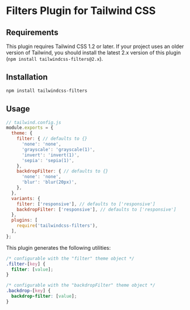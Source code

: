 # Filters Plugin for Tailwind CSS

## Requirements

This plugin requires Tailwind CSS 1.2 or later. If your project uses an older version of Tailwind, you should install the latest 2.x version of this plugin (`npm install tailwindcss-filters@2.x`).

## Installation

```bash
npm install tailwindcss-filters
```

## Usage

```js
// tailwind.config.js
module.exports = {
  theme: {
    filter: { // defaults to {}
      'none': 'none',
      'grayscale': 'grayscale(1)',
      'invert': 'invert(1)',
      'sepia': 'sepia(1)',
    },
    backdropFilter: { // defaults to {}
      'none': 'none',
      'blur': 'blur(20px)',
    },
  },
  variants: {
    filter: ['responsive'], // defaults to ['responsive']
    backdropFilter: ['responsive'], // defaults to ['responsive']
  },
  plugins: [
    require('tailwindcss-filters'),
  ],
};
```

This plugin generates the following utilities:

```css
/* configurable with the "filter" theme object */
.filter-[key] {
  filter: [value];
}

/* configurable with the "backdropFilter" theme object */
.backdrop-[key] {
  backdrop-filter: [value];
}
```

